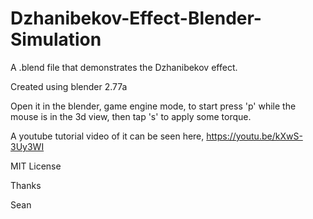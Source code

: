 # Dzhanibekov-Effect-Blender-Simulation
A .blend file that demonstrates the Dzhanibekov effect.

Created using blender 2.77a

Open it in the blender, game engine mode, to start press 'p' while the mouse is in the 3d view,
then tap 's' to apply some torque.

A youtube tutorial video of it can be seen here, https://youtu.be/kXwS-3Uy3WI

MIT License

Thanks

Sean
